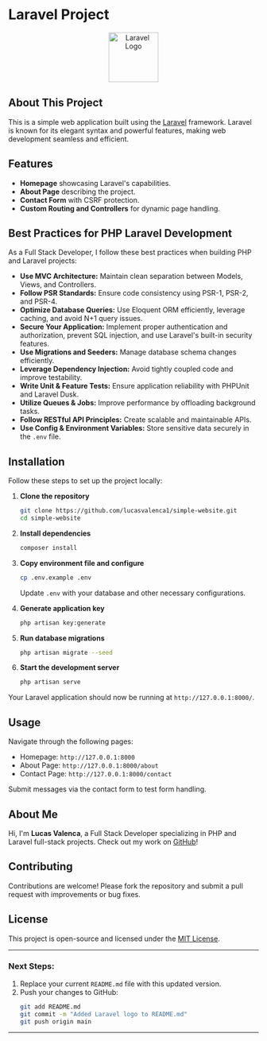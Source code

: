 # Laravel Project
<p align="center"> <a href="https://laravel.com" target="_blank"> <img src="https://laravel.com/img/logomark.min.svg" width="100" alt="Laravel Logo"> </a> </p>

## About This Project

This is a simple web application built using the [Laravel](https://laravel.com) framework. Laravel is known for its elegant syntax and powerful features, making web development seamless and efficient.

## Features

- **Homepage** showcasing Laravel's capabilities.
- **About Page** describing the project.
- **Contact Form** with CSRF protection.
- **Custom Routing and Controllers** for dynamic page handling.

## Best Practices for PHP Laravel Development

As a Full Stack Developer, I follow these best practices when building PHP and Laravel projects:

- **Use MVC Architecture:** Maintain clean separation between Models, Views, and Controllers.
- **Follow PSR Standards:** Ensure code consistency using PSR-1, PSR-2, and PSR-4.
- **Optimize Database Queries:** Use Eloquent ORM efficiently, leverage caching, and avoid N+1 query issues.
- **Secure Your Application:** Implement proper authentication and authorization, prevent SQL injection, and use Laravel's built-in security features.
- **Use Migrations and Seeders:** Manage database schema changes efficiently.
- **Leverage Dependency Injection:** Avoid tightly coupled code and improve testability.
- **Write Unit & Feature Tests:** Ensure application reliability with PHPUnit and Laravel Dusk.
- **Utilize Queues & Jobs:** Improve performance by offloading background tasks.
- **Follow RESTful API Principles:** Create scalable and maintainable APIs.
- **Use Config & Environment Variables:** Store sensitive data securely in the `.env` file.

## Installation

Follow these steps to set up the project locally:

1. **Clone the repository**

    ```sh
    git clone https://github.com/lucasvalenca1/simple-website.git
    cd simple-website
    ```

2. **Install dependencies**

    ```sh
    composer install
    ```

3. **Copy environment file and configure**

    ```sh
    cp .env.example .env
    ```

    Update `.env` with your database and other necessary configurations.

4. **Generate application key**

    ```sh
    php artisan key:generate
    ```

5. **Run database migrations**

    ```sh
    php artisan migrate --seed
    ```

6. **Start the development server**
    ```sh
    php artisan serve
    ```

Your Laravel application should now be running at `http://127.0.0.1:8000/`.

## Usage

Navigate through the following pages:

- Homepage: `http://127.0.0.1:8000`
- About Page: `http://127.0.0.1:8000/about`
- Contact Page: `http://127.0.0.1:8000/contact`

Submit messages via the contact form to test form handling.

## About Me

Hi, I'm **Lucas Valenca**, a Full Stack Developer specializing in PHP and Laravel full-stack projects. Check out my work on [GitHub](https://github.com/lucasvalenca1)!

## Contributing

Contributions are welcome! Please fork the repository and submit a pull request with improvements or bug fixes.

## License

This project is open-source and licensed under the [MIT License](https://opensource.org/licenses/MIT).

---

### Next Steps:

1. Replace your current `README.md` file with this updated version.
2. Push your changes to GitHub:
   ```sh
   git add README.md
   git commit -m "Added Laravel logo to README.md"
   git push origin main
   ```

---
